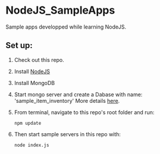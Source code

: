 # NodeJS_SampleApps

Sample apps developped while learning NodeJS.

## Set up:
1. Check out this repo.

2. Install [NodeJS](https://nodejs.org/en/download/)

3. Install MongoDB

4. Start mongo server and create a Dabase with name: 'sample_item_inventory' More details [here](MongoDB_SetUP.md).

3. From terminal, navigate to this repo's root folder and run:
    ```
    npm update
    ```
4. Then start sample servers in this repo with:
    ```
    node index.js
    ```
